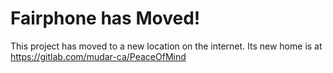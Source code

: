# Fairphone has Moved!

This project has moved to a new location on the internet. Its new home is at https://gitlab.com/mudar-ca/PeaceOfMind

